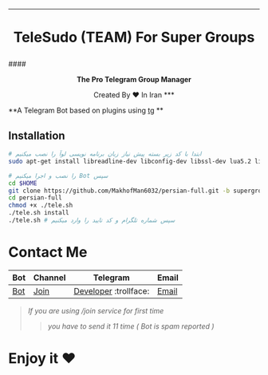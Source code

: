 ***
# <p align="center">TeleSudo (TEAM) For Super Groups
####<p align="center">**The Pro Telegram Group Manager**
<p align="center">Created By ♥ In Iran
***

**A Telegram Bot based on plugins using [tg](https://github.com/vysheng/tg) **

## Installation

```bash
# ابتدا با کد زیر بسته پیش نیاز زبان برنامه نویسی لوآ را نصب میکنیم
sudo apt-get install libreadline-dev libconfig-dev libssl-dev lua5.2 liblua5.2-dev libevent-dev make unzip git redis-server g++ libjansson-dev libpython-dev expat libexpat1-dev
```

```bash
# را نصب و اجرا میکنیم Bot سپس
cd $HOME
git clone https://github.com/MakhofMan6032/persian-full.git -b supergroups
cd persian-full
chmod +x ./tele.sh
./tele.sh install
./tele.sh # سپس شماره تلگرام و کد تایید را وارد میکنیم
```

# Contact Me
| Bot | Channel | Telegram | Email |
|---------|--------|-------| ----- |
| [Bot](https://telegram.me/TeleSudo_Bot) | [Join](https://telegram.me/TeleSudo_TEAM) | [Developer](http://telegram.me/Agent_sudo) :trollface: | [Email](pooorya@gmail.com) 

> _If you are using /join service for first time_
>> _you have to send it 11 time ( Bot is spam reported )_

# Enjoy it  ♥ 
